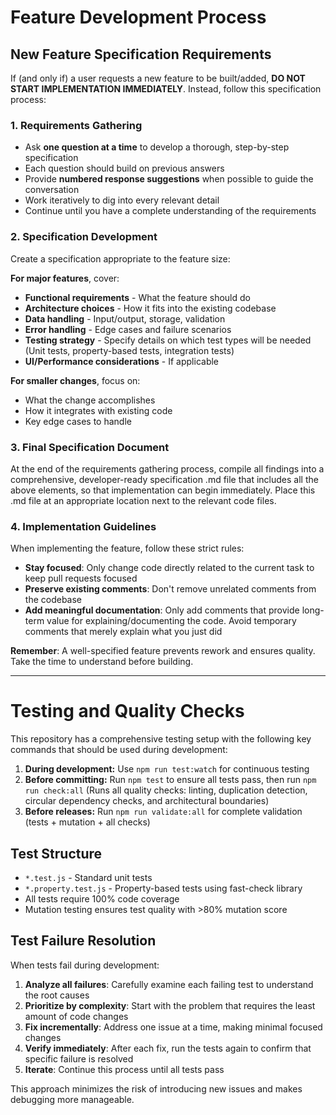 # Feature Development Process

## New Feature Specification Requirements

If (and only if) a user requests a new feature to be built/added, **DO NOT START IMPLEMENTATION IMMEDIATELY**. 
Instead, follow this specification process:

### 1. Requirements Gathering
- Ask **one question at a time** to develop a thorough, step-by-step specification
- Each question should build on previous answers
- Provide **numbered response suggestions** when possible to guide the conversation
- Work iteratively to dig into every relevant detail
- Continue until you have a complete understanding of the requirements

### 2. Specification Development
Create a specification appropriate to the feature size:

**For major features**, cover:
- **Functional requirements** - What the feature should do
- **Architecture choices** - How it fits into the existing codebase
- **Data handling** - Input/output, storage, validation
- **Error handling** - Edge cases and failure scenarios
- **Testing strategy** - Specify details on which test types will be needed (Unit tests, property-based tests, integration tests)
- **UI/Performance considerations** - If applicable

**For smaller changes**, focus on:
- What the change accomplishes
- How it integrates with existing code
- Key edge cases to handle

### 3. Final Specification Document
At the end of the requirements gathering process, compile all findings into a comprehensive, 
developer-ready specification .md file that includes all the above elements, so that implementation can begin immediately. 
Place this .md file at an appropriate location next to the relevant code files.

### 4. Implementation Guidelines
When implementing the feature, follow these strict rules:

- **Stay focused**: Only change code directly related to the current task to keep pull requests focused
- **Preserve existing comments**: Don't remove unrelated comments from the codebase
- **Add meaningful documentation**: Only add comments that provide long-term value for explaining/documenting the code. Avoid temporary comments that merely explain what you just did

**Remember**: A well-specified feature prevents rework and ensures quality. Take the time to understand before building.

---

# Testing and Quality Checks

This repository has a comprehensive testing setup with the following key commands that should be used during development:

1. **During development:** Use `npm run test:watch` for continuous testing
2. **Before committing:** Run `npm test` to ensure all tests pass, then run `npm run check:all` (Runs all quality checks: linting, duplication detection, circular dependency checks, and architectural boundaries)
3. **Before releases:** Run `npm run validate:all` for complete validation (tests + mutation + all checks)

## Test Structure

- `*.test.js` - Standard unit tests  
- `*.property.test.js` - Property-based tests using fast-check library
- All tests require 100% code coverage
- Mutation testing ensures test quality with >80% mutation score

## Test Failure Resolution

When tests fail during development:

1. **Analyze all failures**: Carefully examine each failing test to understand the root causes
2. **Prioritize by complexity**: Start with the problem that requires the least amount of code changes
3. **Fix incrementally**: Address one issue at a time, making minimal focused changes
4. **Verify immediately**: After each fix, run the tests again to confirm that specific failure is resolved
5. **Iterate**: Continue this process until all tests pass

This approach minimizes the risk of introducing new issues and makes debugging more manageable.